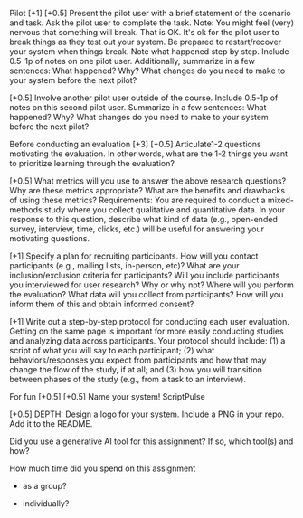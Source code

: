 Pilot [+1]
[+0.5] Present the pilot user with a brief statement of the scenario and task. Ask the pilot user to complete the task. Note: You might feel (very) nervous that something will break. That is OK. It's ok for the pilot user to break things as they test out your system. Be prepared to restart/recover your system when things break. Note what happened step by step. Include 0.5-1p of notes on one pilot user. Additionally, summarize in a few sentences: What happened? Why? What changes do you need to make to your system before the next pilot?

[+0.5] Involve another pilot user outside of the course. Include 0.5-1p of notes on this second pilot user. Summarize in a few sentences: What happened? Why? What changes do you need to make to your system before the next pilot?


Before conducting an evaluation [+3]
[+0.5] Articulate1-2 questions motivating the evaluation. In other words, what are the 1-2 things you want to prioritize learning through the evaluation?
 

[+0.5] What metrics will you use to answer the above research questions? Why are these metrics appropriate? What are the benefits and drawbacks of using these metrics?
Requirements: You are required to conduct a mixed-methods study where you collect qualitative and quantitative data. In your response to this question, describe what kind of data (e.g., open-ended survey, interview, time, clicks, etc.) will be useful for answering your motivating questions. 
 

[+1] Specify a plan for recruiting participants.
How will you contact participants (e.g., mailing lists, in-person, etc)?
What are your inclusion/exclusion criteria for participants? 
Will you include participants you interviewed for user research? Why or why not?
Where will you perform the evaluation?
What data will you collect from participants? How will you inform them of this and obtain informed consent?
 

[+1] Write out a step-by-step protocol for conducting each user evaluation. Getting on the same page is important for more easily conducting studies and analyzing data across participants. Your protocol should include: (1) a script of what you will say to each participant; (2) what behaviors/responses you expect from participants and how that may change the flow of the study, if at all; and (3) how you will transition between phases of the study (e.g., from a task to an interview). 

For fun [+0.5]
[+0.5] Name your system!
ScriptPulse

[+0.5] DEPTH: Design a logo for your system. Include a PNG in your repo. Add it to the README. 
 

Did you use a generative AI tool for this assignment? If so, which tool(s) and how?

 

How much time did you spend on this assignment

- as a group?

- individually?
